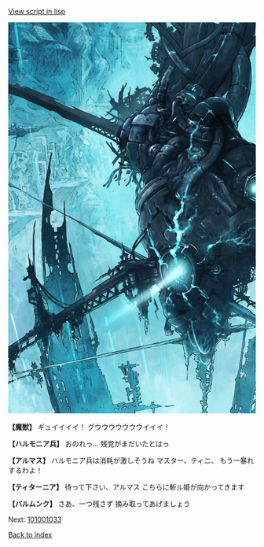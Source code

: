 [View script in lisp](../scripts/101001031.txt)

![underground_world_3.png](../images/backgrounds/underground_world_3.png)

**【魔獣】**
ギュイイイイ！
グウウウウウウウイイイ！

**【ハルモニア兵】**
おのれっ…
残党がまだいたとはっ

**【アルマス】**
ハルモニア兵は消耗が激しそうね
マスター、ティニ、
もう一暴れするわよ！

**【ティターニア】**
待って下さい、アルマス
こちらに斬ル姫が向かってきます

**【バルムンク】**
さあ、一つ残さず
摘み取ってあげましょう

Next: [101001033](101001033.md)

[Back to index](index.md)
